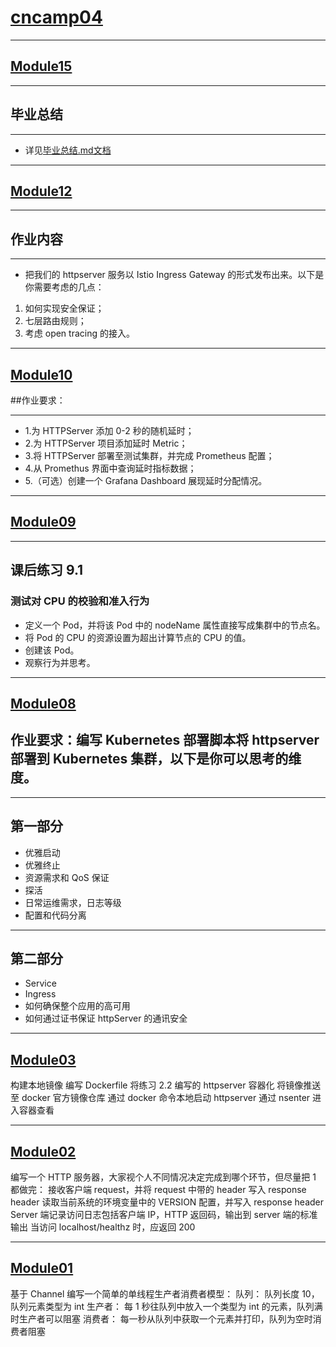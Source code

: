 # [cncamp04](https://github.com/realpeiqi/cncamp04/)
------
## [Module15](https://github.com/realpeiqi/cncamp04/tree/main/module15)

------

## 毕业总结

------

- 详见[毕业总结.md文档](https://github.com/realpeiqi/cncamp04/tree/main/module15/毕业总结.md)

------

## [Module12](https://github.com/realpeiqi/cncamp04/tree/main/module12)
  
------

## 作业内容

------
- 把我们的 httpserver 服务以 Istio Ingress Gateway 的形式发布出来。以下是你需要考虑的几点：

1. 如何实现安全保证；
2. 七层路由规则；
3. 考虑 open tracing 的接入。

------

## [Module10](https://github.com/realpeiqi/cncamp04/tree/main/module10)

##作业要求：

------

- 1.为 HTTPServer 添加 0-2 秒的随机延时；
- 2.为 HTTPServer 项目添加延时 Metric；
- 3.将 HTTPServer 部署至测试集群，并完成 Prometheus 配置；
- 4.从 Promethus 界面中查询延时指标数据；
- 5.（可选）创建一个 Grafana Dashboard 展现延时分配情况。

------

## [Module09](https://github.com/realpeiqi/cncamp04/tree/main/module09)

------

## 课后练习 9.1
### 测试对 CPU 的校验和准入行为
- 定义一个 Pod，并将该 Pod 中的 nodeName 属性直接写成集群中的节点名。
- 将 Pod 的 CPU 的资源设置为超出计算节点的 CPU 的值。
- 创建该 Pod。
- 观察行为并思考。

-----

## [Module08](https://github.com/realpeiqi/cncamp04/tree/main/module08)

## 作业要求：编写 Kubernetes 部署脚本将 httpserver 部署到 Kubernetes 集群，以下是你可以思考的维度。

------

## 第一部分

- 优雅启动
- 优雅终止
- 资源需求和 QoS 保证
- 探活
- 日常运维需求，日志等级
- 配置和代码分离

------

## 第二部分

- Service
- Ingress
- 如何确保整个应用的高可用
- 如何通过证书保证 httpServer 的通讯安全

------


## [Module03](https://github.com/realpeiqi/cncamp04/tree/main/moudle03)

构建本地镜像 编写 Dockerfile 将练习 2.2 编写的 httpserver 容器化 将镜像推送至 docker 官方镜像仓库 通过 docker 命令本地启动 httpserver 通过 nsenter 进入容器查看 

------

## [Module02](https://github.com/realpeiqi/cncamp04/tree/main/moudle02)

编写一个 HTTP 服务器，大家视个人不同情况决定完成到哪个环节，但尽量把 1 都做完： 接收客户端 request，并将 request 中带的 header 写入 response header 读取当前系统的环境变量中的 VERSION 配置，并写入 response header Server 端记录访问日志包括客户端 IP，HTTP 返回码，输出到 server 端的标准输出 当访问 localhost/healthz 时，应返回 200

------

## [Module01](https://github.com/realpeiqi/cncamp04/tree/main/moudle01)

基于 Channel 编写一个简单的单线程生产者消费者模型： 队列： 队列长度 10，队列元素类型为 int 生产者： 每 1 秒往队列中放入一个类型为 int 的元素，队列满时生产者可以阻塞 消费者： 每一秒从队列中获取一个元素并打印，队列为空时消费者阻塞
